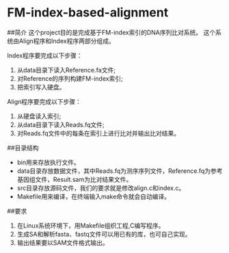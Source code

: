 # FM-index-based-alignment
##简介
这个project目的是完成基于FM-index索引的DNA序列比对系统。
这个系统由Align程序和Index程序两部分组成。

Index程序要完成以下步骤：

1. 从data目录下读入Reference.fa文件;
2. 对Reference的序列构建FM-index索引;
3. 把索引写入硬盘。

Align程序要完成以下步骤：

1. 从硬盘读入索引;
2. 从data目录下读入Reads.fq文件;
3. 对Reads.fq文件中的每条在索引上进行比对并输出比对结果。

##目录结构
* bin用来存放执行文件。
* data目录存放数据文件，其中Reads.fq为测序序列文件，Reference.fq为参考基因组文件，Result.sam为比对结果文件。
* src目录存放源码文件，我们的要求就是修改align.c和index.c。
* Makefile用来编译，在终端输入make命令就会自动编译。

##要求
1. 在Linux系统环境下，用Makefile组织工程,C编写程序。
2. 生成SA和解析fasta、fastq文件可以用已有的库，也可自己实现。
3. 输出结果要以SAM文件格式输出。 
